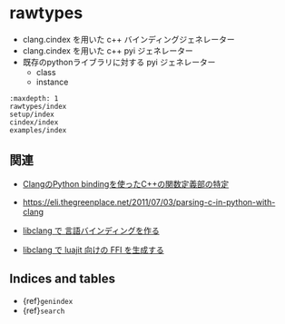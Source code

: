 # rawtypes

* clang.cindex を用いた c++ バインディングジェネレーター
* clang.cindex を用いた c++ pyi ジェネレーター
* 既存のpythonライブラリに対する pyi ジェネレーター
    * class
    * instance

```{toctree}
:maxdepth: 1
rawtypes/index
setup/index
cindex/index
examples/index
```

## 関連

* [ClangのPython bindingを使ったC++の関数定義部の特定](https://qiita.com/subaru44k/items/4e69ec987547011d7e63)
* <https://eli.thegreenplace.net/2011/07/03/parsing-c-in-python-with-clang>

* [libclang で 言語バインディングを作る](https://ousttrue.github.io/posts/2021/winter/cindex/)
* [libclang で luajit 向けの FFI を生成する](https://ousttrue.github.io/posts/2021/luajitffi/)

## Indices and tables

-   {ref}`genindex`
-   {ref}`search`
